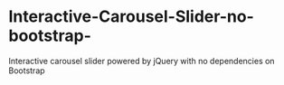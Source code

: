 # Interactive-Carousel-Slider-no-bootstrap-
Interactive carousel slider powered by jQuery with no dependencies on Bootstrap
